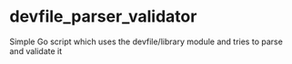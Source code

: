 # devfile_parser_validator
Simple Go script which uses the devfile/library module and tries to parse and validate it
